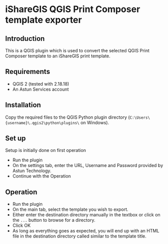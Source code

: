 # iShareGIS QGIS Print Composer template exporter #
## Introduction ##
This is a QGIS plugin which is used to convert the selected QGIS Print Composer template to an iShareGIS print template.
## Requirements ##
* QGIS 2 (tested with 2.18.18)
* An Astun Services account

## Installation ##
Copy the required files to the QGIS Python plugin directory
(`C:\Users\{username}\.qgis2\python\plugins\` on Windows).

## Set up ##
Setup is initially done on first operation
* Run the plugin
* On the settings tab, enter the URL, Username and Password provided by Astun Technology.
* Continue with the Operation

## Operation ##
* Run the plugin
* On the main tab, select the template you wish to export.
* Either enter the destination directory manually in the textbox or click on the `...` button to browse for a directory.
* Click OK
* As long as everything goes as expected, you will end up with an HTML file in the destination directory called similar to the template title.

